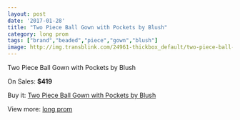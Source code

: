```yaml
---
layout: post
date: '2017-01-28'
title: "Two Piece Ball Gown with Pockets by Blush"
category: long prom
tags: ["brand","beaded","piece","gown","blush"]
image: http://img.transblink.com/24961-thickbox_default/two-piece-ball-gown-with-pockets-by-blush.jpg
---
```

Two Piece Ball Gown with Pockets by Blush

On Sales: **$419**
<a href="https://www.transblink.com/en/long-prom/7873-two-piece-ball-gown-with-pockets-by-blush.html"><amp-img layout="responsive" width="600" height="600" src="//img.transblink.com/24961-thickbox_default/two-piece-ball-gown-with-pockets-by-blush.jpg" alt="Two Piece Ball Gown with Pockets by Blush 0" /></a>
<a href="https://www.transblink.com/en/long-prom/7873-two-piece-ball-gown-with-pockets-by-blush.html"><amp-img layout="responsive" width="600" height="600" src="//img.transblink.com/24965-thickbox_default/two-piece-ball-gown-with-pockets-by-blush.jpg" alt="Two Piece Ball Gown with Pockets by Blush 1" /></a>
<a href="https://www.transblink.com/en/long-prom/7873-two-piece-ball-gown-with-pockets-by-blush.html"><amp-img layout="responsive" width="600" height="600" src="//img.transblink.com/24964-thickbox_default/two-piece-ball-gown-with-pockets-by-blush.jpg" alt="Two Piece Ball Gown with Pockets by Blush 2" /></a>
<a href="https://www.transblink.com/en/long-prom/7873-two-piece-ball-gown-with-pockets-by-blush.html"><amp-img layout="responsive" width="600" height="600" src="//img.transblink.com/24963-thickbox_default/two-piece-ball-gown-with-pockets-by-blush.jpg" alt="Two Piece Ball Gown with Pockets by Blush 3" /></a>
<a href="https://www.transblink.com/en/long-prom/7873-two-piece-ball-gown-with-pockets-by-blush.html"><amp-img layout="responsive" width="600" height="600" src="//img.transblink.com/24962-thickbox_default/two-piece-ball-gown-with-pockets-by-blush.jpg" alt="Two Piece Ball Gown with Pockets by Blush 4" /></a>

Buy it: [Two Piece Ball Gown with Pockets by Blush](https://www.transblink.com/en/long-prom/7873-two-piece-ball-gown-with-pockets-by-blush.html "Two Piece Ball Gown with Pockets by Blush")

View more: [long prom](https://www.transblink.com/en/58-long-prom "long prom")